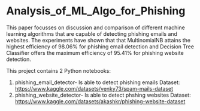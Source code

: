 # Analysis_of_ML_Algo_for_Phishing
This paper focusses on discussion and comparison of different machine learning algorithms that are capable of detecting phishing emails and websites. The experiments have shown that that MultinomialNB attains the highest efficiency of 98.06% for phishing email detection and Decision Tree Classifier offers the maximum efficiency of 95.41% for phishing website detection.

This project contains 2 Python notebooks:
1. phishing_email_detector- Is able to detect phishing emails
Dataset: https://www.kaggle.com/datasets/venky73/spam-mails-dataset
2. phishing_website_detector- Is able to detect phshing websites
Dataset: https://www.kaggle.com/datasets/akashkr/phishing-website-dataset
